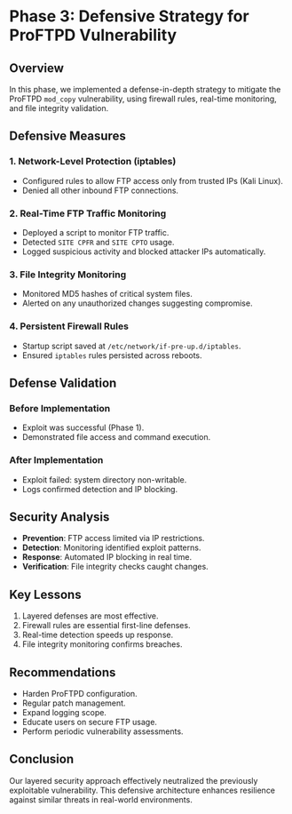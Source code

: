 # Phase 3: Defensive Strategy for ProFTPD Vulnerability

## Overview
In this phase, we implemented a defense-in-depth strategy to mitigate the ProFTPD `mod_copy` vulnerability, using firewall rules, real-time monitoring, and file integrity validation.

## Defensive Measures

### 1. Network-Level Protection (iptables)
- Configured rules to allow FTP access only from trusted IPs (Kali Linux).
- Denied all other inbound FTP connections.

### 2. Real-Time FTP Traffic Monitoring
- Deployed a script to monitor FTP traffic.
- Detected `SITE CPFR` and `SITE CPTO` usage.
- Logged suspicious activity and blocked attacker IPs automatically.

### 3. File Integrity Monitoring
- Monitored MD5 hashes of critical system files.
- Alerted on any unauthorized changes suggesting compromise.

### 4. Persistent Firewall Rules
- Startup script saved at `/etc/network/if-pre-up.d/iptables`.
- Ensured `iptables` rules persisted across reboots.

## Defense Validation

### Before Implementation
- Exploit was successful (Phase 1).
- Demonstrated file access and command execution.

### After Implementation
- Exploit failed: system directory non-writable.
- Logs confirmed detection and IP blocking.

## Security Analysis
- **Prevention**: FTP access limited via IP restrictions.
- **Detection**: Monitoring identified exploit patterns.
- **Response**: Automated IP blocking in real time.
- **Verification**: File integrity checks caught changes.

## Key Lessons
1. Layered defenses are most effective.
2. Firewall rules are essential first-line defenses.
3. Real-time detection speeds up response.
4. File integrity monitoring confirms breaches.

## Recommendations
- Harden ProFTPD configuration.
- Regular patch management.
- Expand logging scope.
- Educate users on secure FTP usage.
- Perform periodic vulnerability assessments.

## Conclusion
Our layered security approach effectively neutralized the previously exploitable vulnerability. This defensive architecture enhances resilience against similar threats in real-world environments.
